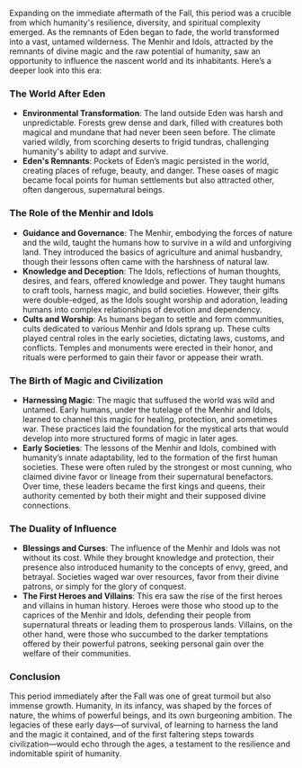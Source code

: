 Expanding on the immediate aftermath of the Fall, this period was a crucible from which humanity's resilience, diversity, and spiritual complexity emerged. As the remnants of Eden began to fade, the world transformed into a vast, untamed wilderness. The Menhir and Idols, attracted by the remnants of divine magic and the raw potential of humanity, saw an opportunity to influence the nascent world and its inhabitants. Here’s a deeper look into this era:

### The World After Eden

- **Environmental Transformation**: The land outside Eden was harsh and unpredictable. Forests grew dense and dark, filled with creatures both magical and mundane that had never been seen before. The climate varied wildly, from scorching deserts to frigid tundras, challenging humanity's ability to adapt and survive.
- **Eden's Remnants**: Pockets of Eden’s magic persisted in the world, creating places of refuge, beauty, and danger. These oases of magic became focal points for human settlements but also attracted other, often dangerous, supernatural beings.

### The Role of the Menhir and Idols

- **Guidance and Governance**: The Menhir, embodying the forces of nature and the wild, taught the humans how to survive in a wild and unforgiving land. They introduced the basics of agriculture and animal husbandry, though their lessons often came with the harshness of natural law.
- **Knowledge and Deception**: The Idols, reflections of human thoughts, desires, and fears, offered knowledge and power. They taught humans to craft tools, harness magic, and build societies. However, their gifts were double-edged, as the Idols sought worship and adoration, leading humans into complex relationships of devotion and dependency.
- **Cults and Worship**: As humans began to settle and form communities, cults dedicated to various Menhir and Idols sprang up. These cults played central roles in the early societies, dictating laws, customs, and conflicts. Temples and monuments were erected in their honor, and rituals were performed to gain their favor or appease their wrath.

### The Birth of Magic and Civilization

- **Harnessing Magic**: The magic that suffused the world was wild and untamed. Early humans, under the tutelage of the Menhir and Idols, learned to channel this magic for healing, protection, and sometimes war. These practices laid the foundation for the mystical arts that would develop into more structured forms of magic in later ages.
- **Early Societies**: The lessons of the Menhir and Idols, combined with humanity’s innate adaptability, led to the formation of the first human societies. These were often ruled by the strongest or most cunning, who claimed divine favor or lineage from their supernatural benefactors. Over time, these leaders became the first kings and queens, their authority cemented by both their might and their supposed divine connections.

### The Duality of Influence

- **Blessings and Curses**: The influence of the Menhir and Idols was not without its cost. While they brought knowledge and protection, their presence also introduced humanity to the concepts of envy, greed, and betrayal. Societies waged war over resources, favor from their divine patrons, or simply for the glory of conquest.
- **The First Heroes and Villains**: This era saw the rise of the first heroes and villains in human history. Heroes were those who stood up to the caprices of the Menhir and Idols, defending their people from supernatural threats or leading them to prosperous lands. Villains, on the other hand, were those who succumbed to the darker temptations offered by their powerful patrons, seeking personal gain over the welfare of their communities.

### Conclusion

This period immediately after the Fall was one of great turmoil but also immense growth. Humanity, in its infancy, was shaped by the forces of nature, the whims of powerful beings, and its own burgeoning ambition. The legacies of these early days—of survival, of learning to harness the land and the magic it contained, and of the first faltering steps towards civilization—would echo through the ages, a testament to the resilience and indomitable spirit of humanity.